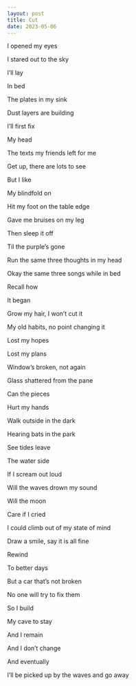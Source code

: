 ```yaml
---
layout: post
title: Cut
date: 2023-05-06
---
```


I opened my eyes

I stared out to the sky

I’ll lay

In bed



The plates in my sink

Dust layers are building

I’ll first fix

My head



The texts my friends left for me

Get up, there are lots to see

But I like

My blindfold on



Hit my foot on the table edge

Gave me bruises on my leg

Then sleep it off

Til the purple’s gone



Run the same three thoughts in my head

Okay the same three songs while in bed

Recall how

It began



Grow my hair, I won’t cut it

My old habits, no point changing it

Lost my hopes

Lost my plans



Window’s broken, not again

Glass shattered from the pane

Can the pieces 

Hurt my hands



Walk outside in the dark

Hearing bats in the park

See tides leave

The water side



If I scream out loud

Will the waves drown my sound

Will the moon

Care if I cried



I could climb out of my state of mind

Draw a smile, say it is all fine

Rewind

To better days



But a car that’s not broken

No one will try to fix them

So I build

My cave to stay



And I remain 

And I don’t change

And eventually

I’ll be picked up by the waves and go away